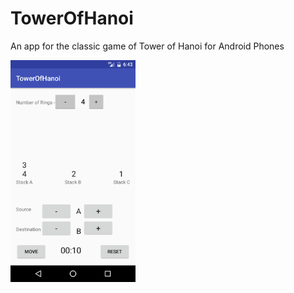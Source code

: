 # TowerOfHanoi
An app for the classic game of Tower of Hanoi for Android Phones

<img src="Screenshots/GameScreen.png" width="200">
